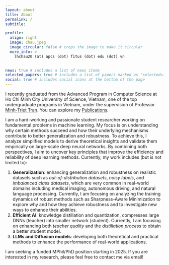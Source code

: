 ```yaml
---
layout: about
title: About
permalink: /
subtitle: 

profile:
  align: right
  image: chau.jpeg
  image_circular: false # crops the image to make it circular
  more_info: >
    lhchau20 (at) apcs (dot) fitus (dot) edu (dot) vn
  

news: true # includes a list of news items
selected_papers: true # includes a list of papers marked as "selected={true}"
social: true # includes social icons at the bottom of the page
---
```


I recently graduated from the Advanced Program in Computer Science at Ho Chi Minh City University of Science, Vietnam, one of the top undergraduate programs in Vietnam, under the supervision of Professor [Minh-Triet Tran](https://scholar.google.com/citations?hl=en&user=lt2ATkkAAAAJ&view_op=list_works&authuser=2&sortby=pubdate}). You can explore my [Publications](https://scholar.google.com/citations?user=j4ck-L4AAAAJ).

I am a hard-working and passionate student researcher working on fundamental problems in machine learning. My focus is on understanding why certain methods succeed and how their underlying mechanisms contribute to better generalization and robustness. To achieve this, I analyze simplified models to derive theoretical insights and validate them empirically on large-scale deep neural networks. By combining both perspectives, I aim to uncover key principles that improve the efficiency and reliability of deep learning methods. Currently, my work includes (but is not limited to):
1. **Generalization**: enhancing generalization and robustness on realistic datasets such as *out-of-distribution datasets*, *noisy labels*, and *imbalanced class datasets*, which are very common in real-world domains including medical imaging, autonomous driving, and natural language processing. Currently, I am focusing on analyzing the training dynamics of robust methods such as Sharpness-Aware Minimization to explore why and how they achieve robustness and to investigate new ways to enhance their abilities.
2. **Efficient AI**: knowledge distillation and quantization, compresses large DNNs (teacher) into smaller network (student). Currently, I am focusing on enhancing both *teacher quality* and the *distillation process* to obtain a better student model.
3. **LLMs and Diffusion models**: developing both theoretical and practical methods to enhance the performance of real-world applications.

I am seeking a funded MPhil/PhD position starting in 2025. If you are interested in my research, please feel free to contact me via email!